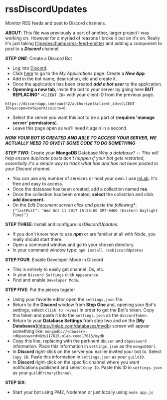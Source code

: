 # rssDiscordUpdates
Monitor RSS feeds and post to Discord channels.

***ABOUT***: This file was previously a part of another, larger project I was working on. However for a myriad of reasons I broke it out on it's on. Really it's just taking [filipedeschamps/rss-feed-emitter](https://github.com/filipedeschamps/rss-feed-emitter) and adding a component to post to a ***Discord*** channel.

***STEP ONE***: Create a Discord Bot
* Log into [Discord](http://www.discordapp.com).
* Click [here](https://discordapp.com/developers/applications/me) to go to the *My Applications* page. Create a ***New App***.
* Add in the bot name, description, etc and create it.
* Once the application has been created ***add a bot user*** to the application.
* **Openning a new tab**, invite the bot to your server by going here **BUT REPLACING*** ```<CLIENT ID>``` with your client ID from the previous page.

```https://discordapp.com/oauth2/authorize?&client_id=<CLIENT ID>&scope=bot&permissions=0```
* Select the server you want this bot to be a part of (**requires 'manage server' permissions**).
* Leave this page open as we'll need it again in a second.

***NOW YOUR BOT IS CREATED AND ABLE TO ACCESS YOUR SERVER, WE ACTUALLY NEED TO GIVE IT SOME CODE TO DO SOMETHING***

***STEP TWO***: Create your **MongoDB** Database
*Why a database? -- This will help ensure duplicate posts don't happen if your bot gets restarted, essentially it's a simple way to track what has and has not been posted to your Discord channel.*
* You can use any number of services or host your own. I use [mLab](https://mLab.com). It's free and easy to access.
* Once the database has been created, add a collection named **rss**.
* Once the collection has been created, **select** the collection and click **add document.**
* On the **Edit Document* screen click and paste the following**:
```{"lastPost": "Wed Oct 11 2017 15:26:00 GMT-0400 (Eastern Daylight Time)"}```

**STEP THREE**: Install and configure *rssDiscordUpdates*.
* If you don't know how to use ***npm*** or are familiar at all with Node, you really should start there.
* Open a command window and go to your chosen directory.
* In your command window type:
```npm install rssDiscordUpdates```

**STEP FOUR**: Enable Developer Mode in Discord
* This is entirely to easily get channel IDs, etc.
* In your ```Discord Settings``` click ```Appearance```
* Find and enable ```Developer Mode```.

**STEP FIVE**: Put the pieces togeter
* Using your favorite editor open the ```settings.json``` file.
* Return to the **Discord** window from **Step One** and, opening your Bot's settings, select ```click to reveal``` in order to get the Bot's token. Copy this token and paste it into the ```settings.json``` as the ```discordToken```.
* Return to your **Database Settings** from step two and on the **[My Databases]**(https://mlab.com/databases/mydb) screen will appear something like: ```mongodb://<dbuser>:<dbpassword>@ds117615.mlab.com:17615/mydb```
* Copy this line, replacing with the pertinent ```dbuser``` and ```dbpassword``` information. Place this information in ```settings.json``` as the ```mongoDbUrl```.
* In **Discord** right-click on the server you earlier invited your bot to. Select ```Copy ID```. Paste this information in ```settings.json``` as your ```guildID```.
* In **Discord** right-click on the specific channel where you want notifications published and select ```Copy ID```. Paste this ID in ```settings.json``` as your ```guildPrimaryChannel```.

**STEP SIX**:
* Start your bot using PM2, Nodemon or just locally using ```node app.js```
